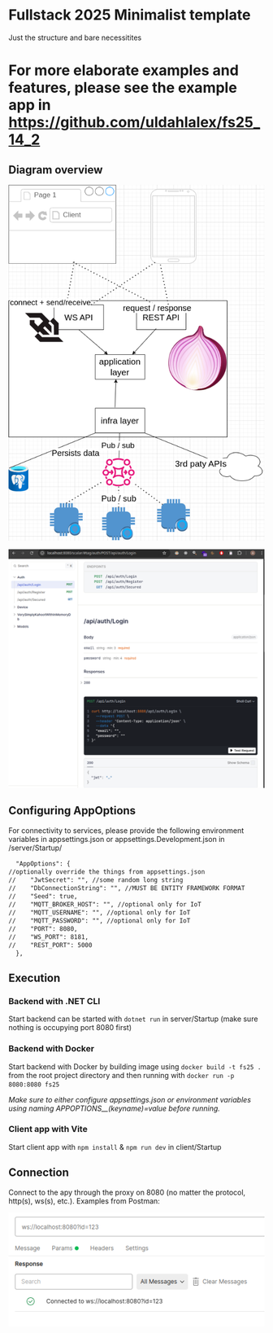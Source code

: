 # Fullstack 2025 Minimalist template

Just the structure and bare necessitites

# For more elaborate examples and features, please see the example app in https://github.com/uldahlalex/fs25_14_2

## Diagram overview
![alt text](assets/fs25.drawio.png)


![alt text](assets/scalar-view.png)


## Configuring AppOptions

For connectivity to services, please provide the following environment variables in appsettings.json or appsettings.Development.json in /server/Startup/

```
  "AppOptions": {
//optionally override the things from appsettings.json
//    "JwtSecret": "", //some random long string
//    "DbConnectionString": "", //MUST BE ENTITY FRAMEWORK FORMAT
//    "Seed": true,
//    "MQTT_BROKER_HOST": "", //optional only for IoT
//    "MQTT_USERNAME": "", //optional only for IoT
//    "MQTT_PASSWORD": "", //optional only for IoT
//    "PORT": 8080,
//    "WS_PORT": 8181,
//    "REST_PORT": 5000
  },
```

## Execution

### Backend with .NET CLI

Start backend can be started with `dotnet run` in server/Startup (make sure nothing is occupying port 8080 first)

### Backend with Docker

Start backend with Docker by building image using `docker build -t fs25 .` from the root project directory and then running with `docker run -p 8080:8080 fs25`

*Make sure to either configure appsettings.json or environment variables using naming APPOPTIONS__(keyname)=value before running.*

### Client app with Vite

Start client app with `npm install` & `npm run dev` in client/Startup

## Connection

Connect to the apy through the proxy on 8080 (no matter the protocol, http(s), ws(s), etc.). Examples from Postman:


![alt text](assets/connect-local.png)
